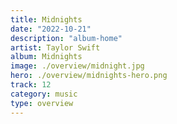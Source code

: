 ```yaml
---
title: Midnights
date: "2022-10-21"
description: "album-home"
artist: Taylor Swift
album: Midnights
image: ./overview/midnight.jpg
hero: ./overview/midnights-hero.png
track: 12
category: music
type: overview
---
```


